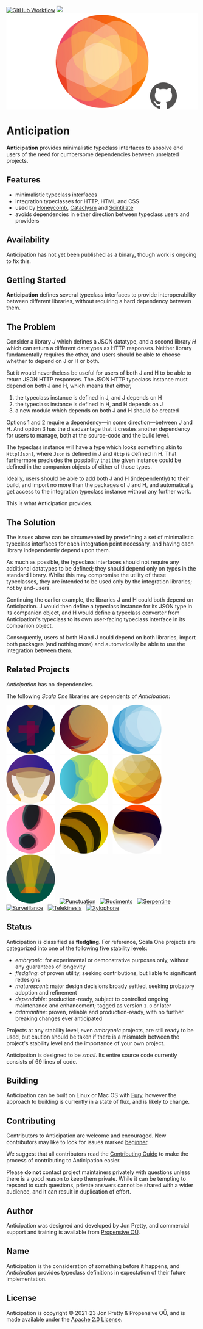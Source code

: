 [<img alt="GitHub Workflow" src="https://img.shields.io/github/actions/workflow/status/propensive/anticipation/main.yml?style=for-the-badge" height="24">](https://github.com/propensive/anticipation/actions)
[<img src="https://img.shields.io/discord/633198088311537684?color=8899f7&label=DISCORD&style=for-the-badge" height="24">](https://discord.gg/7b6mpF6Qcf)
<img src="/doc/images/github.png" valign="middle">

# Anticipation

__Anticipation__ provides minimalistic typeclass interfaces to absolve end users
of the need for cumbersome dependencies between unrelated projects.

## Features

- minimalistic typeclass interfaces
- integration typeclasses for HTTP, HTML and CSS
- used by [Honeycomb](https://github.com/propensive/honeycomb/), [Cataclysm](https://github.com/propensive/cataclysm/) and [Scintillate](https://github.com/propensive/scintillate/)
- avoids dependencies in either direction between typeclass users and providers


## Availability

Anticipation has not yet been published as a binary, though work is ongoing to fix this.

## Getting Started

__Anticipation__ defines several typeclass interfaces to provide interoperability
between different libraries, without requiring a hard dependency between them.

## The Problem

Consider a library _J_ which defines a JSON datatype, and a second library _H_
which can return a different datatypes as HTTP responses. Neither library
fundamentally requires the other, and users should be able to choose whether to
depend on J or H or both.

But it would nevertheless be useful for users of both J and H to be able to
return JSON HTTP responses. The JSON HTTP typeclass instance must depend on
both J and H, which means that either,
1. the typeclass instance is defined in J, and J depends on H
2. the typeclass instance is defined in H, and H depends on J
3. a new module which depends on both J and H should be created

Options 1 and 2 require a dependency—in some direction—between J and H. And
option 3 has the disadvantage that it creates another dependency for users to
manage, both at the source-code and the build level.

The typeclass instance will have a type which looks something akin to
`Http[Json]`, where `Json` is defined in J and `Http` is defined in H. That
furthermore precludes the possibility that the given instance could be defined
in the companion objects of either of those types.

Ideally, users should be able to add both J and H (independently) to their
build, and import no more than the packages of J and H, and automatically get
access to the integration typeclass instance without any further work.

This is what Anticipation provides.

## The Solution

The issues above can be circumvented by predefining a set of minimalistic
typeclass interfaces for each integration point necessary, and having each
library independently depend upon them.

As much as possible, the typeclass interfaces should not require any additional
datatypes to be defined; they should depend only on types in the standard
library. Whilst this may compromise the utility of these typeclasses, they are
intended to be used only by the integration libraries; not by end-users.

Continuing the earlier example, the libraries J and H could both depend on
Anticipation. J would then define a typeclass instance for its JSON type in its
companion object, and H would define a typeclass converter from Anticipation's
typeclass to its own user-facing typeclass interface in its companion object.

Consequently, users of both H and J could depend on both libraries, import both
packages (and nothing more) and automatically be able to use the integration
between them.


## Related Projects

_Anticipation_ has no dependencies.

The following _Scala One_ libraries are dependents of _Anticipation_:

[![Aviation](https://github.com/propensive/aviation/raw/main/doc/images/128x128.png)](https://github.com/propensive/aviation/) &nbsp; [![Caesura](https://github.com/propensive/caesura/raw/main/doc/images/128x128.png)](https://github.com/propensive/caesura/) &nbsp; [![Cataclysm](https://github.com/propensive/cataclysm/raw/main/doc/images/128x128.png)](https://github.com/propensive/cataclysm/) &nbsp; [![Diuretic](https://github.com/propensive/diuretic/raw/main/doc/images/128x128.png)](https://github.com/propensive/diuretic/) &nbsp; [![Euphemism](https://github.com/propensive/euphemism/raw/main/doc/images/128x128.png)](https://github.com/propensive/euphemism/) &nbsp; [![Galilei](https://github.com/propensive/galilei/raw/main/doc/images/128x128.png)](https://github.com/propensive/galilei/) &nbsp; [![Gesticulate](https://github.com/propensive/gesticulate/raw/main/doc/images/128x128.png)](https://github.com/propensive/gesticulate/) &nbsp; [![Honeycomb](https://github.com/propensive/honeycomb/raw/main/doc/images/128x128.png)](https://github.com/propensive/honeycomb/) &nbsp; [![Imperial](https://github.com/propensive/imperial/raw/main/doc/images/128x128.png)](https://github.com/propensive/imperial/) &nbsp; [![Oubliette](https://github.com/propensive/oubliette/raw/main/doc/images/128x128.png)](https://github.com/propensive/oubliette/) &nbsp; [![Punctuation](https://github.com/propensive/punctuation/raw/main/doc/images/128x128.png)](https://github.com/propensive/punctuation/) &nbsp; [![Rudiments](https://github.com/propensive/rudiments/raw/main/doc/images/128x128.png)](https://github.com/propensive/rudiments/) &nbsp; [![Serpentine](https://github.com/propensive/serpentine/raw/main/doc/images/128x128.png)](https://github.com/propensive/serpentine/) &nbsp; [![Surveillance](https://github.com/propensive/surveillance/raw/main/doc/images/128x128.png)](https://github.com/propensive/surveillance/) &nbsp; [![Telekinesis](https://github.com/propensive/telekinesis/raw/main/doc/images/128x128.png)](https://github.com/propensive/telekinesis/) &nbsp; [![Xylophone](https://github.com/propensive/xylophone/raw/main/doc/images/128x128.png)](https://github.com/propensive/xylophone/) &nbsp;

## Status

Anticipation is classified as __fledgling__. For reference, Scala One projects are
categorized into one of the following five stability levels:

- _embryonic_: for experimental or demonstrative purposes only, without any guarantees of longevity
- _fledgling_: of proven utility, seeking contributions, but liable to significant redesigns
- _maturescent_: major design decisions broady settled, seeking probatory adoption and refinement
- _dependable_: production-ready, subject to controlled ongoing maintenance and enhancement; tagged as version `1.0` or later
- _adamantine_: proven, reliable and production-ready, with no further breaking changes ever anticipated

Projects at any stability level, even _embryonic_ projects, are still ready to
be used, but caution should be taken if there is a mismatch between the
project's stability level and the importance of your own project.

Anticipation is designed to be _small_. Its entire source code currently consists
of 69 lines of code.

## Building

Anticipation can be built on Linux or Mac OS with [Fury](/propensive/fury), however
the approach to building is currently in a state of flux, and is likely to
change.

## Contributing

Contributors to Anticipation are welcome and encouraged. New contributors may like to look for issues marked
<a href="https://github.com/propensive/anticipation/labels/beginner">beginner</a>.

We suggest that all contributors read the [Contributing Guide](/contributing.md) to make the process of
contributing to Anticipation easier.

Please __do not__ contact project maintainers privately with questions unless
there is a good reason to keep them private. While it can be tempting to
repsond to such questions, private answers cannot be shared with a wider
audience, and it can result in duplication of effort.

## Author

Anticipation was designed and developed by Jon Pretty, and commercial support and training is available from
[Propensive O&Uuml;](https://propensive.com/).



## Name

Anticipation is the consideration of something before it happens, and _Anticipation_ provides typeclass definitions in expectation of
their future implementation.

## License

Anticipation is copyright &copy; 2021-23 Jon Pretty & Propensive O&Uuml;, and is made available under the
[Apache 2.0 License](/license.md).
